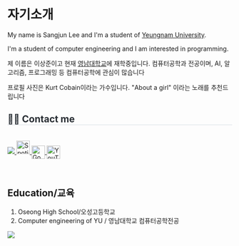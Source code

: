 <!DOCTYPE html>
<html lang="en"
    <head>
        <meta charset="utf-8">
    </head> 
    <body>
        <h1>자기소개</h1>
        <p>My name is Sangjun Lee and I'm a student of <a href="https://www.yu.ac.kr/">Yeungnam University</a>.</p>
        <p>I'm a student of computer engineering and I am interested in programming.</p>
        <p>제 이름은 이상준이고 현재 <a href="https://www.yu.ac.kr/">영남대학교</a>에 재학중입니다.
            컴퓨터공학과 전공이며, AI, 알고리즘, 프로그래밍 등 컴퓨터공학에 관심이 많습니다</p>
        </p> 프로필 사진은 Kurt Cobain이라는 가수입니다. "About a girl" 이라는 노래를 추천드립니다
        <div style="text-align: left;">
    <h2 style="border-bottom: 1px solid #d8dee4; color: #282d33;"> 🧑‍💻 Contact me </h2> <br> 
    <div style="text-align: left;"> <a href=mailto:> <img src="https://img.shields.io/badge/Gmail-EA4335?style=for-the-badge&logo=Gmail&logoColor=white&link=mailto:"> </a>
        <a href="https://open.spotify.com">
  <img src="https://cdn.simpleicons.org/spotify/1ED760" alt="Spotify" width="30"/>
  <a href="https://www.google.com">
    <img src="https://cdn.simpleicons.org/google/4285F4" alt="Google" width="30" height="30" style="vertical-align: middle;"/>
  </a>
  <a href="https://www.youtube.com">
    <img src="https://cdn.simpleicons.org/youtube/FF0000" alt="YouTube" width="30" height="30" style="vertical-align: middle;"/>
  </a>
</p>

</a>
          </div>  <br> 
    <div style="text-align: left;">  </div> 
    </div>
        <h2>Education/교육</h2>
        <ol>
            <li>Oseong High School/오성고등학교</li>
            <li>Computer engineering of YU / 영남대학교 컴퓨터공학전공</li>
        </ol>
        <img src="https://github-readme-stats.vercel.app/api/top-langs/?username=opensourcelee&layout=compact"><br><br>
    </body>
</html>
